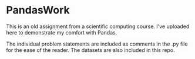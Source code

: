 # PandasWork
This is an old assignment from a scientific computing course. I've uploaded here to demonstrate my comfort with Pandas.

The individual problem statements are included as comments in the .py file for the ease of the reader. The datasets are also included in this repo. 
